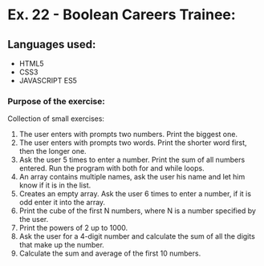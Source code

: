 # Ex. 22 - Boolean Careers Trainee:

## Languages used:

- HTML5
- CSS3
- JAVASCRIPT ES5

### Purpose of the exercise:

Collection of small exercises:

1. The user enters with prompts two numbers. Print the biggest one.
2. The user enters with prompts two words. Print the shorter word first, then the longer one.
3. Ask the user 5 times to enter a number. Print the sum of all numbers entered. Run the program with both for and while loops.
4. An array contains multiple names, ask the user his name and let him know if it is in the list.
5. Creates an empty array. Ask the user 6 times to enter a number, if it is odd enter it into the array.
6. Print the cube of the first N numbers, where N is a number specified by the user.
7. Print the powers of 2 up to 1000.
8. Ask the user for a 4-digit number and calculate the sum of all the digits that make up the number.
9. Calculate the sum and average of the first 10 numbers.
